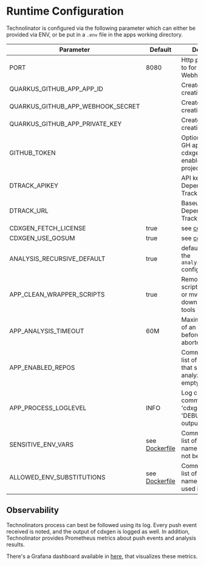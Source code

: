 # Runtime Configuration

Technolinator is configured via the following parameter which can either be provided via ENV, or be put in a `.env` file in the apps working directory.

| Parameter                         | Default                                      | Description                                                                 |
|-----------------------------------|----------------------------------------------|-----------------------------------------------------------------------------|
| PORT                              | 8080                                         | Http port to listen to for GitHub Webhook events                            |
| QUARKUS_GITHUB_APP_APP_ID         |                                              | Created during app creation on GitHub                                       |
| QUARKUS_GITHUB_APP_WEBHOOK_SECRET |                                              | Created during app creation on GitHub                                       |
| QUARKUS_GITHUB_APP_PRIVATE_KEY    |                                              | Created during app creation on GitHub                                       |
| GITHUB_TOKEN                      |                                              | Optional. Raises GH api quota for cdxgen and enables `go mod` projects      |
| DTRACK_APIKEY                     |                                              | API key to access Dependency-Track                                          |
| DTRACK_URL                        |                                              | Baseurl of Dependency-Track                                                 |
| CDXGEN_FETCH_LICENSE              | true                                         | see [cdxgen](https://github.com/CycloneDX/cdxgen#environment-variables)     |
| CDXGEN_USE_GOSUM                  | true                                         | see [cdxgen](https://github.com/CycloneDX/cdxgen#environment-variables)     |
| ANALYSIS_RECURSIVE_DEFAULT        | true                                         | default value for the `analysis.recursvie` config                           |
| APP_CLEAN_WRAPPER_SCRIPTS         | true                                         | Remove wrapper scripts like gradlew or mvnw for not downloading these tools |
| APP_ANALYSIS_TIMEOUT              | 60M                                          | Maximal duration of an analysis before getting aborted                      |
| APP_ENABLED_REPOS                 |                                              | Comma separated list of repo names that should be analyzed; all if empty    |
| APP_PROCESS_LOGLEVEL              | INFO                                         | Log config for OS commands like 'cdxgen', set to 'DEBUG' to see its output  |
| SENSITIVE_ENV_VARS                | see [Dockerfile](src/main/docker/Dockerfile) | Comma separated list of env var names, that must not be logged              |
| ALLOWED_ENV_SUBSTITUTIONS         | see [Dockerfile](src/main/docker/Dockerfile) | Comma separated list of env var names, that can be used in repo config      |

## Observability

Technolinators process can best be followed using its log. Every push event received is noted, and the output of cdxgen is logged as well.
In addition, Technolinator provides Prometheus metrics about push events and analysis results.

There's a Grafana dashboard available in [here](_dashboards), that visualizes these metrics.
